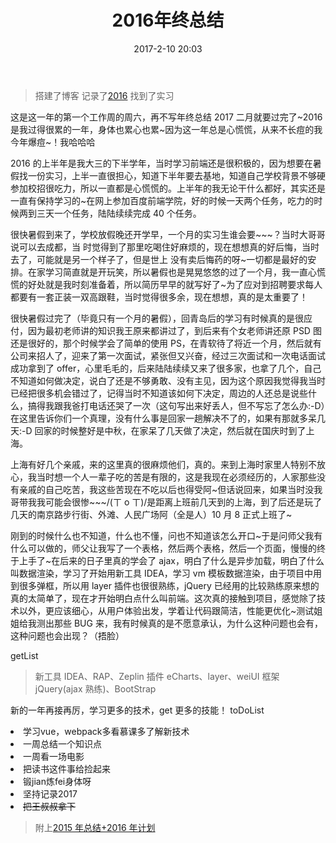 ﻿---
title: 2016年终总结
date: 2017-2-10 20:03
tags:
---

> 搭建了博客
> 记录了<a href="https://github.com/maxxiaobao/Come-on/blob/master/My2016.md">2016</a>
> 找到了实习

这是这一年的第一个工作周的周六，再不写年终总结 2017 二月就要过完了~2016 是我过得很累的一年，身体也累心也累~因为这一年总是心慌慌，从来不长痘的我今年爆痘~！我哈哈哈

<!-- more -->

2016 的上半年是我大三的下半学年，当时学习前端还是很积极的，因为想要在暑假找一份实习，上半一直很担心，知道下半年要去基地，知道自己学校背景不够硬参加校招很吃力，所以一直都是心慌慌的。上半年的我无论干什么都好，其实还是一直有保持学习的~在网上参加百度前端学院，好的时候一天两个任务，吃力的时候两到三天一个任务，陆陆续续完成 40 个任务。

很快暑假到来了，学校放假晚还开学早，一个月的实习生谁会要~~~？当时大哥哥说可以去成都，当
时觉得到了那里吃喝住好麻烦的，现在想想真的好后悔，当时去了，可能就是另一个样子了，但是世上
没有卖后悔药的呀~一切都是最好的安排。在家学习简直就是开玩笑，所以暑假也是晃晃悠悠的过了一个月，我一直心慌慌的好处就是我时刻准备着，所以简历早早的就写好了~为了应对到招聘要求每人都要有一套正装一双高跟鞋，当时觉得很多余，现在想想，真的是太重要了！

很快暑假过完了（毕竟只有一个月的暑假），回青岛后的学习有时候真的是很应付，因为最初老师讲的知识我王原来都讲过了，到后来有个女老师讲还原 PSD 图还是很好的，那个时候学会了简单的使用 PS，在青软待了将近一个月，然后就有公司来招人了，迎来了第一次面试，紧张但又兴奋，经过三次面试和一次电话面试成功拿到了 offer，心里毛毛的，后来陆陆续续又来了很多家，也拿了几个，自己不知道如何做决定，说白了还是不够勇敢、没有主见，因为这个原因我觉得我当时已经把很多机会错过了，记得当时不知道该如何下决定，周边的人还总是说些什么，搞得我跟我爸打电话还哭了一次（这句写出来好丢人，但不写忘了怎么办:-D）在这里告诉你们一个真理，没有什么事是回家一趟解决不了的，如果有那就多呆几天:-D 回家的时候整好是中秋，在家呆了几天做了决定，然后就在国庆时到了上海。

上海有好几个亲戚，来的这里真的很麻烦他们，真的。来到上海时家里人特别不放心，我当时想一个人一辈子吃的苦是有限的，这是我现在必须经历的，人家那些没有亲戚的自己吃苦，我这些苦现在不吃以后也得受阿~但话说回来，如果当时没我哥带我我可能会很惨~~~/(ㄒ o ㄒ)/是距离上班前几天到的上海，到了后还是玩了几天的南京路步行街、外滩、人民广场阿（全是人）10 月 8 正式上班了~

刚到的时候什么也不知道，什么也不懂，问也不知道该怎么开口~于是问师父我有什么可以做的，师父让我写了一个表格，然后两个表格，然后一个页面，慢慢的终于上手了~在后来的日子里真的学会了 ajax，明白了什么是异步加载，明白了什么叫数据渲染，学习了开始用新工具 IDEA，学习 vm 模板数据渲染，由于项目中用到很多弹框，所以用 layer 插件也很很熟练，jQuery 已经用的比较熟练原来想的真的太简单了，现在才开始明白点什么叫前端。这次真的接触到项目，感觉除了技术以外，更应该细心，从用户体验出发，学着让代码跟简洁，性能更优化~测试姐姐给我测出那些 BUG 来，我有时候真的是不愿意承认，为什么这种问题也会有，这种问题也会出现？（捂脸）

getList

> 新工具 IDEA、RAP、Zeplin
> 插件 eCharts、layer、weiUI
> 框架 jQuery(ajax 熟练)、BootStrap

新的一年再接再厉，学习更多的技术，get 更多的技能！
toDoList

  <li>学习vue，webpack多看慕课多了解新技术</li>
  <li>一周总结一个知识点</li>
  <li>一周看一场电影</li>
  <li>把读书这件事给捡起来</li>
  <li>锻jian炼fei身体呀</li>
  <li>坚持记录2017</li>
  <li style="text-decoration:line-through;">把王叔叔拿下</li>

> 附上<a href="https://www.cnblogs.com/maxiaobao/p/5185535.html">2015 年总结+2016 年计划</a>
